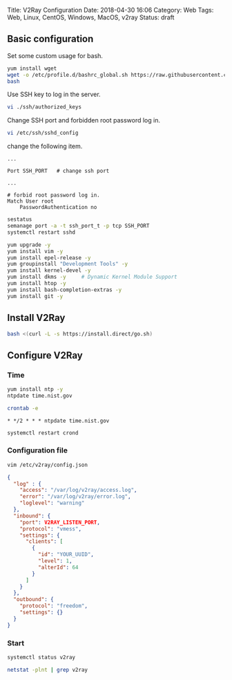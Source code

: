Title: V2Ray Configuration
Date: 2018-04-30 16:06
Category: Web
Tags: Web, Linux, CentOS, Windows, MacOS, v2ray
Status: draft


## Basic configuration
Set some custom usage for bash.
```bash
yum install wget
wget -o /etc/profile.d/bashrc_global.sh https://raw.githubusercontent.com/sun-rongyang/dotfiles/master/OnLinux/general/bashrc_global.sh
bash
```

Use SSH key to log in the server.
```bash
vi ./ssh/authorized_keys
```

Change SSH port and forbidden root password log in.
```bash
vi /etc/ssh/sshd_config
```
change the following item.
```
...

Port SSH_PORT   # change ssh port

...

# forbid root password log in.
Match User root
    PasswordAuthentication no
```

```bash
sestatus
semanage port -a -t ssh_port_t -p tcp SSH_PORT
systemctl restart sshd
```

```bash
yum upgrade -y
yum install vim -y
yum install epel-release -y
yum groupinstall "Development Tools" -y
yum install kernel-devel -y
yum install dkms -y     # Dynamic Kernel Module Support
yum install htop -y
yum install bash-completion-extras -y
yum install git -y
```

## Install V2Ray
```bash
bash <(curl -L -s https://install.direct/go.sh)
```

## Configure V2Ray
### Time
```bash
yum install ntp -y
ntpdate time.nist.gov
```
```bash
crontab -e
```
```
* */2 * * * ntpdate time.nist.gov
```
```bash
systemctl restart crond
```

### Configuration file
```bash
vim /etc/v2ray/config.json
```

```json
{
  "log" : {
    "access": "/var/log/v2ray/access.log",
    "error": "/var/log/v2ray/error.log",
    "loglevel": "warning"
  },
  "inbound": {
    "port": V2RAY_LISTEN_PORT,
    "protocol": "vmess",
    "settings": {
      "clients": [
        {
          "id": "YOUR_UUID",
          "level": 1,
          "alterId": 64
        }
      ]
    }
  },
  "outbound": {
    "protocol": "freedom",
    "settings": {}
  }
}
```

### Start
```bash
systemctl status v2ray

netstat -plnt | grep v2ray
```
